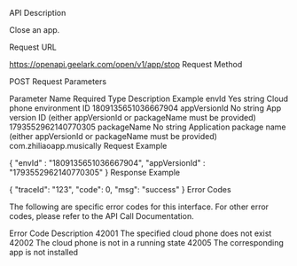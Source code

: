API Description

Close an app.

Request URL

https://openapi.geelark.com/open/v1/app/stop
Request Method

POST
Request Parameters

Parameter Name	Required	Type	Description	Example
envId	Yes	string	Cloud phone environment ID	1809135651036667904
appVersionId	No	string	App version ID (either appVersionId or packageName must be provided)	1793552962140770305
packageName	No	string	Application package name (either appVersionId or packageName must be provided)	com.zhiliaoapp.musically
Request Example

{
 "envId" : "1809135651036667904",
 "appVersionId" : "1793552962140770305"
}
Response Example

{
 "traceId": "123",
 "code": 0,
 "msg": "success"
}
Error Codes

The following are specific error codes for this interface. For other error codes, please refer to the API Call Documentation.

Error Code	Description
42001	The specified cloud phone does not exist
42002	The cloud phone is not in a running state
42005	The corresponding app is not installed